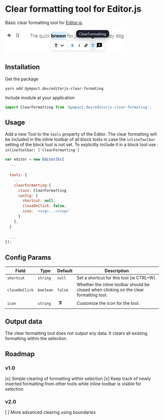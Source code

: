 # Clear formatting tool for Editor.js

Basic clear formatting tool for [Editor.js](https://ifmo.su/editor).

<img width="395" src="./example/assets/screenshot.png">

## Installation

Get the package

```shell
yarn add @ympact.dev/editorjs-clear-formating
```

Include module at your application

```javascript
import ClearFormatting from '@ympact.dev/editorjs-clear-formating';
```

## Usage

Add a new Tool to the `tools` property of the Editor. The clear formatting will be included in the inline toolbar of all block tools in case the `inlineToolbar` setting of the block tool is not set. To explicitly include it in a block tool use : `inlineToolbar: ['clearFormatting']`

```javascript
var editor = new EditorJS({
  ...

  tools: {
    ...
    clearFormatting:{
      class: ClearFormatting
      config: {
        shortcut: null,
        closeOnClick: false,
        icon: `<svg>...</svg>`
      }
    },
  }

  ...
});
```

## Config Params

| Field | Type     | Default    | Description        |
| ----- | -------- | ---------- | ------------------ |
| `shortcut` | `string` | `null` | Set a shortcut for this tool (ie CTRL+W).  |
| `closeOnClick` | `boolean` | `false` | Whether the inline toolbar should be closed when clicking on the clear formatting tool. |
| `icon` | `string` | <img width="20" src="./example/assets/clear-formatting-icon.png"> | Customize the icon for the tool. |


## Output data

The clear formatting tool does not output any data. It clears all existing formatting within the selection.

## Roadmap

### v1.0

[x] Simple clearing of formatting within selection
[x] Keep track of newly inserted formatting from other tools while inline toolbar is visible for selection 

### v2.0

[ ] More advanced clearing using boundaries


